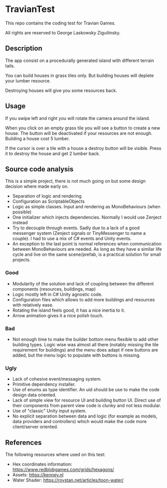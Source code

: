 # TravianTest
This repo contains the coding test for Travian Games.

All rights are reserved to George Laskowsky Ziguilinsky.


## Description

The app consist on a procedurally generated island with different terrain tails.

You can build houses in grass tiles only. But building houses will deplete your lumber resource.

Destroying houses will give you some resources back.

## Usage

If you swipe left and right you will rotate the camera around the island.

When you click on an empty grass tile you will see a button to create a new house. The button will be deactivated if your resources are not enough. Building a house cost 5 lumber.

If the cursor is over a tile with a house a destroy button will be visible. Press it to destroy the house and get 2 lumber back.

## Source code analysis

This is a simple project, there is not much going on but some design decision where made early on.

- Separation of logic and rendering
- Configuration as ScriptableObjects
- Logic as simple classes. Input and rendering as MonoBehaviours (when possible)
- One initializer which injects dependencies. Normally I would use Zenject instead
- Try to decouple through events. Sadly due to a lack of a good messenger system (Zenject signals or TinyMessenger to name a couple). I had to use a mix of C# events and Unity events.
- An exception to the last point is normal references when communication between MonoBehaviours are needed. As long as they have a similar life cycle and live on the same scene/prefab, is a practical solution for small projects.

### Good

- Modularity of the solution and lack of coupling between the different components (resources, buildings, map)
- Logic mostly left in C# Unity agnostic code.
- Configuration files which allows to add more buildings and resources with relatively ease.
- Rotating the island feels good, it has a nice inertia to it.
- Arrow animation gives it a nice polish touch.

### Bad

- Not enough time to make the builder bottom menu flexible to add other building types. Logic wise was almost all there (notably missing the tile requirement for buildings) and the menu does adapt if new buttons are added, but the menu logic to populate with buttons is missing.

### Ugly

- Lack of cohesive event/messaging system.
- Primitive dependency installer.
- Use of enums as type identifier. An uid should be use to make the code design data oriented.
- Lack of simple view for resource UI and building button UI. Direct use of their components from parent view code is clunky and not less modular.
- Use of "classic" Unity input system.
- No explicit separation between data and logic (for example as models, data providers and controllers) which would make the code more client/server oriented.

## References

The following resources where used on this test:

- Hex coordinates information: https://www.redblobgames.com/grids/hexagons/
- Assets: https://kenney.nl 
- Water Shader: https://roystan.net/articles/toon-water/
